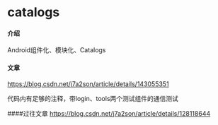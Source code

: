 # catalogs

#### 介绍
Android组件化、模块化、Catalogs

#### 文章
https://blog.csdn.net/j7a2son/article/details/143055351

代码内有足够的注释，带login、tools两个测试组件的通信测试

####过往文章
https://blog.csdn.net/j7a2son/article/details/128118644



